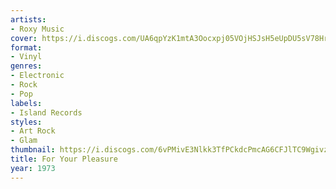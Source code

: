 ```yaml
---
artists:
- Roxy Music
cover: https://i.discogs.com/UA6qpYzK1mtA3Oocxpj05VOjHSJsH5eUpDU5sV78HrM/rs:fit/g:sm/q:90/h:579/w:580/czM6Ly9kaXNjb2dz/LWRhdGFiYXNlLWlt/YWdlcy9SLTg4MTMy/Ni0xMzY2MzAzNjQw/LTcxMzMuanBlZw.jpeg
format:
- Vinyl
genres:
- Electronic
- Rock
- Pop
labels:
- Island Records
styles:
- Art Rock
- Glam
thumbnail: https://i.discogs.com/6vPMivE3Nlkk3TfPCkdcPmcAG6CFJlTC9WgivzJ3saU/rs:fit/g:sm/q:40/h:150/w:150/czM6Ly9kaXNjb2dz/LWRhdGFiYXNlLWlt/YWdlcy9SLTg4MTMy/Ni0xMzY2MzAzNjQw/LTcxMzMuanBlZw.jpeg
title: For Your Pleasure
year: 1973
---
```

